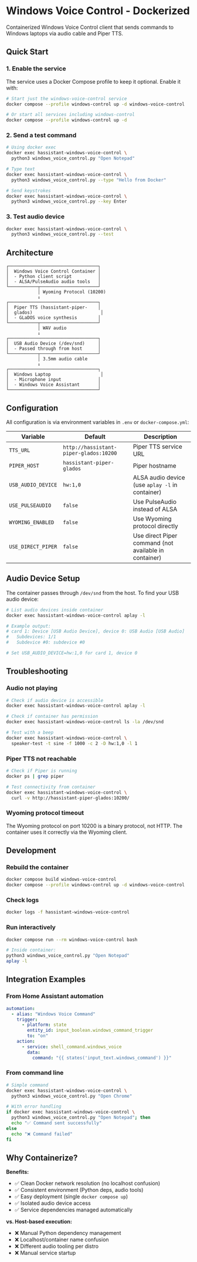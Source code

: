# Windows Voice Control - Dockerized

Containerized Windows Voice Control client that sends commands to Windows laptops via audio cable and Piper TTS.

## Quick Start

### 1. Enable the service

The service uses a Docker Compose profile to keep it optional. Enable it with:

```bash
# Start just the windows-voice-control service
docker compose --profile windows-control up -d windows-voice-control

# Or start all services including windows-control
docker compose --profile windows-control up -d
```

### 2. Send a test command

```bash
# Using docker exec
docker exec hassistant-windows-voice-control \
  python3 windows_voice_control.py "Open Notepad"

# Type text
docker exec hassistant-windows-voice-control \
  python3 windows_voice_control.py --type "Hello from Docker"

# Send keystrokes
docker exec hassistant-windows-voice-control \
  python3 windows_voice_control.py --key Enter
```

### 3. Test audio device

```bash
docker exec hassistant-windows-voice-control \
  python3 windows_voice_control.py --test
```

## Architecture

```
┌──────────────────────────────────┐
│  Windows Voice Control Container │
│  - Python client script          │
│  - ALSA/PulseAudio audio tools   │
└───────────┬──────────────────────┘
            │ Wyoming Protocol (10200)
            ↓
┌──────────────────────────────────┐
│  Piper TTS (hassistant-piper-    │
│  glados)                          │
│  - GLaDOS voice synthesis        │
└───────────┬──────────────────────┘
            │ WAV audio
            ↓
┌──────────────────────────────────┐
│  USB Audio Device (/dev/snd)     │
│  - Passed through from host      │
└───────────┬──────────────────────┘
            │ 3.5mm audio cable
            ↓
┌──────────────────────────────────┐
│  Windows Laptop                   │
│  - Microphone input              │
│  - Windows Voice Assistant       │
└──────────────────────────────────┘
```

## Configuration

All configuration is via environment variables in `.env` or `docker-compose.yml`:

| Variable | Default | Description |
|----------|---------|-------------|
| `TTS_URL` | `http://hassistant-piper-glados:10200` | Piper TTS service URL |
| `PIPER_HOST` | `hassistant-piper-glados` | Piper hostname |
| `USB_AUDIO_DEVICE` | `hw:1,0` | ALSA audio device (use `aplay -l` in container) |
| `USE_PULSEAUDIO` | `false` | Use PulseAudio instead of ALSA |
| `WYOMING_ENABLED` | `false` | Use Wyoming protocol directly |
| `USE_DIRECT_PIPER` | `false` | Use direct Piper command (not available in container) |

## Audio Device Setup

The container passes through `/dev/snd` from the host. To find your USB audio device:

```bash
# List audio devices inside container
docker exec hassistant-windows-voice-control aplay -l

# Example output:
# card 1: Device [USB Audio Device], device 0: USB Audio [USB Audio]
#   Subdevices: 1/1
#   Subdevice #0: subdevice #0

# Set USB_AUDIO_DEVICE=hw:1,0 for card 1, device 0
```

## Troubleshooting

### Audio not playing

```bash
# Check if audio device is accessible
docker exec hassistant-windows-voice-control aplay -l

# Check if container has permission
docker exec hassistant-windows-voice-control ls -la /dev/snd

# Test with a beep
docker exec hassistant-windows-voice-control \
  speaker-test -t sine -f 1000 -c 2 -D hw:1,0 -l 1
```

### Piper TTS not reachable

```bash
# Check if Piper is running
docker ps | grep piper

# Test connectivity from container
docker exec hassistant-windows-voice-control \
  curl -v http://hassistant-piper-glados:10200/
```

### Wyoming protocol timeout

The Wyoming protocol on port 10200 is a binary protocol, not HTTP. The container uses it correctly via the Wyoming client.

## Development

### Rebuild the container

```bash
docker compose build windows-voice-control
docker compose --profile windows-control up -d windows-voice-control
```

### Check logs

```bash
docker logs -f hassistant-windows-voice-control
```

### Run interactively

```bash
docker compose run --rm windows-voice-control bash

# Inside container:
python3 windows_voice_control.py "Open Notepad"
aplay -l
```

## Integration Examples

### From Home Assistant automation

```yaml
automation:
  - alias: "Windows Voice Command"
    trigger:
      - platform: state
        entity_id: input_boolean.windows_command_trigger
        to: "on"
    action:
      - service: shell_command.windows_voice
        data:
          command: "{{ states('input_text.windows_command') }}"
```

### From command line

```bash
# Simple command
docker exec hassistant-windows-voice-control \
  python3 windows_voice_control.py "Open Chrome"

# With error handling
if docker exec hassistant-windows-voice-control \
  python3 windows_voice_control.py "Open Notepad"; then
  echo "✅ Command sent successfully"
else
  echo "❌ Command failed"
fi
```

## Why Containerize?

**Benefits:**
- ✅ Clean Docker network resolution (no localhost confusion)
- ✅ Consistent environment (Python deps, audio tools)
- ✅ Easy deployment (single `docker compose up`)
- ✅ Isolated audio device access
- ✅ Service dependencies managed automatically

**vs. Host-based execution:**
- ❌ Manual Python dependency management
- ❌ Localhost/container name confusion
- ❌ Different audio tooling per distro
- ❌ Manual service startup
